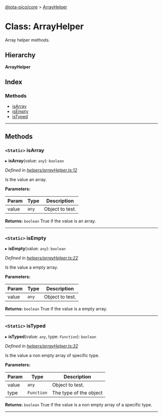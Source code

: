 [@iota-pico/core](../README.md) > [ArrayHelper](../classes/arrayhelper.md)

# Class: ArrayHelper

Array helper methods.

## Hierarchy

**ArrayHelper**

## Index

### Methods

* [isArray](arrayhelper.md#isarray)
* [isEmpty](arrayhelper.md#isempty)
* [isTyped](arrayhelper.md#istyped)

---

## Methods

<a id="isarray"></a>

### `<Static>` isArray

▸ **isArray**(value: *`any`*): `boolean`

*Defined in [helpers/arrayHelper.ts:12](https://github.com/iota-pico/core/blob/0ebbbcc/src/helpers/arrayHelper.ts#L12)*

Is the value an array.

**Parameters:**

| Param | Type | Description |
| ------ | ------ | ------ |
| value | `any` |  Object to test. |

**Returns:** `boolean`
True if the value is an array.

___
<a id="isempty"></a>

### `<Static>` isEmpty

▸ **isEmpty**(value: *`any`*): `boolean`

*Defined in [helpers/arrayHelper.ts:22](https://github.com/iota-pico/core/blob/0ebbbcc/src/helpers/arrayHelper.ts#L22)*

Is the value a empty array.

**Parameters:**

| Param | Type | Description |
| ------ | ------ | ------ |
| value | `any` |  Object to test. |

**Returns:** `boolean`
True if the value is a empty array.

___
<a id="istyped"></a>

### `<Static>` isTyped

▸ **isTyped**(value: *`any`*, type: *`Function`*): `boolean`

*Defined in [helpers/arrayHelper.ts:32](https://github.com/iota-pico/core/blob/0ebbbcc/src/helpers/arrayHelper.ts#L32)*

Is the value a non empty array of specific type.

**Parameters:**

| Param | Type | Description |
| ------ | ------ | ------ |
| value | `any` |  Object to test. |
| type | `Function` |  The type of the object |

**Returns:** `boolean`
True if the value is a non empty array of a specific type.

___

